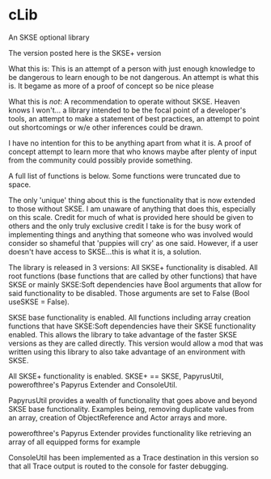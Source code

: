 # cLib
An SKSE optional library

The version posted here is the SKSE+ version

What this is:
This is an attempt of a person with just enough knowledge to be dangerous to learn enough to be not dangerous.  An attempt is what this is.  It begame as more of a proof of concept so be nice please

What this is *not*:
A recommendation to operate without SKSE. Heaven knows I won't...
a library intended to be the focal point of a developer's tools,
an attempt to make a statement of best practices,
an attempt to point out shortcomings or
w/e other inferences could be drawn. 

I have no intention for this to be anything apart from what it is.  A proof of concept attempt to learn more that who knows maybe after plenty of input from the community could possibly provide something.

A full list of functions is below.  Some functions were truncated due to space.

The only 'unique' thing about this is the functionality that is now extended to those without SKSE.  I am unaware of anything that does this, especially on this scale.  Credit for much of what is provided here should be given to others and the only truly exclusive credit I take is for the busy work of implementing things and anything that someone who was involved would consider so shameful that 'puppies will cry' as one said.  However, if a user doesn't have access to SKSE...this is what it is, a solution.

The library is released in 3 versions:
All SKSE+ functionality is disabled.  All root functions (base functions that are called by other functions) that have SKSE or mainly SKSE:Soft dependencies have Bool arguments that allow for said functionality to be disabled.  Those arguments are set to False (Bool useSKSE = False).

SKSE base functionality is enabled. All functions including array creation functions that have SKSE:Soft dependencies have their SKSE functionality enabled.  This allows the library to take advantage of the faster SKSE versions as they are called directly.  This version would allow a mod that was written using this library to also take advantage of an environment with SKSE.

All SKSE+ functionality is enabled. SKSE+ == SKSE, PapyrusUtil, powerofthree's Papyrus Extender and ConsoleUtil. 

PapyrusUtil provides a wealth of functionality that goes above and beyond SKSE base functionality. Examples being, removing duplicate values from an array, creation of ObjectReference and Actor arrays and more.

powerofthree's Papyrus Extender provides functionality like retrieving an array of all equipped forms for example

ConsoleUtil has been implemented as a Trace destination in this version so that all Trace output is routed to the console for faster debugging.
